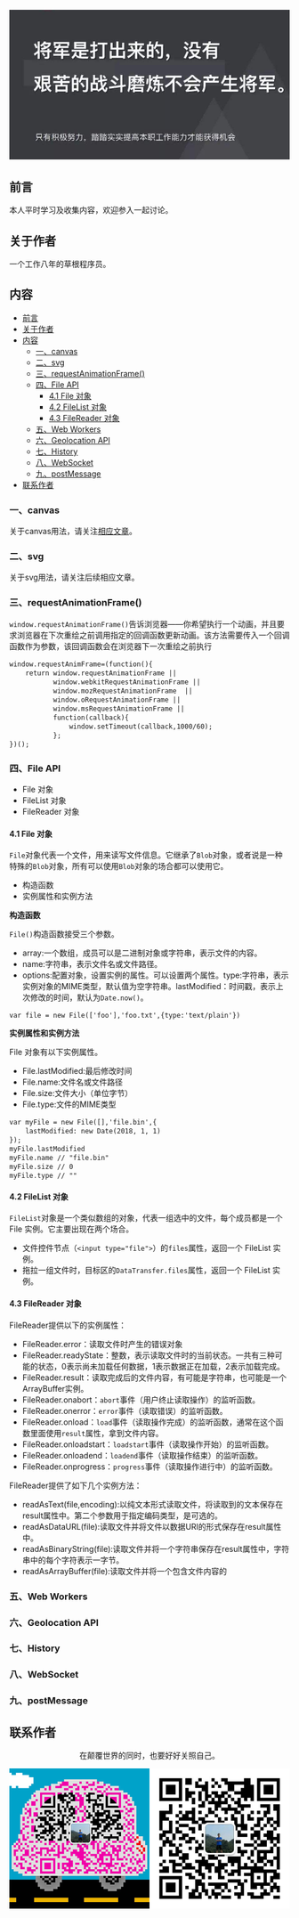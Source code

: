 ![image](../img/timg.jpg)
<br>

## 前言

本人平时学习及收集内容，欢迎参入一起讨论。

## 关于作者

一个工作八年的草根程序员。

## 内容

- [前言](#%e5%89%8d%e8%a8%80)
- [关于作者](#%e5%85%b3%e4%ba%8e%e4%bd%9c%e8%80%85)
- [内容](#%e5%86%85%e5%ae%b9)
  - [一、canvas](#%e4%b8%80canvas)
  - [二、svg](#%e4%ba%8csvg)
  - [三、requestAnimationFrame()](#%e4%b8%89requestanimationframe)
  - [四、File API](#%e5%9b%9bfile-api)
    - [4.1 File 对象](#41-file-%e5%af%b9%e8%b1%a1)
    - [4.2 FileList 对象](#42-filelist-%e5%af%b9%e8%b1%a1)
    - [4.3 FileReader 对象](#43-filereader-%e5%af%b9%e8%b1%a1)
  - [五、Web Workers](#%e4%ba%94web-workers)
  - [六、Geolocation API](#%e5%85%adgeolocation-api)
  - [七、History](#%e4%b8%83history)
  - [八、WebSocket](#%e5%85%abwebsocket)
  - [九、postMessage](#%e4%b9%9dpostmessage)
- [联系作者](#%e8%81%94%e7%b3%bb%e4%bd%9c%e8%80%85)

### 一、canvas

关于canvas用法，请关注[相应文章](https://github.com/cs-learning-record/javascript-series/blob/master/canvas.md)。

### 二、svg

关于svg用法，请关注后续相应文章。

### 三、requestAnimationFrame()

`window.requestAnimationFrame()`告诉浏览器——你希望执行一个动画，并且要求浏览器在下次重绘之前调用指定的回调函数更新动画。该方法需要传入一个回调函数作为参数，该回调函数会在浏览器下一次重绘之前执行

```
window.requestAnimFrame=(function(){
    return window.requestAnimationFrame ||
           window.webkitRequestAnimationFrame ||
           window.mozRequestAnimationFrame  ||
           window.oRequestAnimationFrame ||
           window.msRequestAnimationFrame ||
           function(callback){
               window.setTimeout(callback,1000/60);
           };
})();

```

### 四、File API

- File 对象
- FileList 对象
- FileReader 对象

#### 4.1 File 对象

`File`对象代表一个文件，用来读写文件信息。它继承了`Blob`对象，或者说是一种特殊的`Blob`对象，所有可以使用`Blob`对象的场合都可以使用它。

- 构造函数
- 实例属性和实例方法

**构造函数**

`File()`构造函数接受三个参数。

- array:一个数组，成员可以是二进制对象或字符串，表示文件的内容。
- name:字符串，表示文件名或文件路径。
- options:配置对象，设置实例的属性。可以设置两个属性。type:字符串，表示实例对象的MIME类型，默认值为空字符串。lastModified：时间戳，表示上次修改的时间，默认为`Date.now()`。

```
var file = new File(['foo'],'foo.txt',{type:'text/plain'})
```

**实例属性和实例方法**

File 对象有以下实例属性。

- File.lastModified:最后修改时间
- File.name:文件名或文件路径
- File.size:文件大小（单位字节）
- File.type:文件的MIME类型

```
var myFile = new File([],'file.bin',{
    lastModified: new Date(2018, 1, 1)
});
myFile.lastModified
myFile.name // "file.bin"
myFile.size // 0
myFile.type // ""

```

#### 4.2 FileList 对象

`FileList`对象是一个类似数组的对象，代表一组选中的文件，每个成员都是一个 File 实例。它主要出现在两个场合。

- 文件控件节点（`<input type="file">`）的`files`属性，返回一个 FileList 实例。
- 拖拉一组文件时，目标区的`DataTransfer.files`属性，返回一个 FileList 实例。


#### 4.3 FileReader 对象

FileReader提供以下的实例属性：

- FileReader.error：读取文件时产生的错误对象
- FileReader.readyState：整数，表示读取文件时的当前状态。一共有三种可能的状态，0表示尚未加载任何数据，1表示数据正在加载，2表示加载完成。
- FileReader.result：读取完成后的文件内容，有可能是字符串，也可能是一个ArrayBuffer实例。
- FileReader.onabort：`abort`事件（用户终止读取操作）的监听函数。
- FileReader.onerror：`error`事件（读取错误）的监听函数。
- FileReader.onload：`load`事件（读取操作完成）的监听函数，通常在这个函数里面使用`result`属性，拿到文件内容。
- FileReader.onloadstart：`loadstart`事件（读取操作开始）的监听函数。
- FileReader.onloadend：`loadend`事件（读取操作结束）的监听函数。
- FileReader.onprogress：`progress`事件（读取操作进行中）的监听函数。


FileReader提供了如下几个实例方法：

- readAsText(file,encoding):以纯文本形式读取文件，将读取到的文本保存在result属性中。第二个参数用于指定编码类型，是可选的。
- readAsDataURL(file):读取文件并将文件以数据URI的形式保存在result属性中。
- readAsBinaryString(file):读取文件并将一个字符串保存在result属性中，字符串中的每个字符表示一字节。
- readAsArrayBuffer(file):读取文件并将一个包含文件内容的

### 五、Web Workers


### 六、Geolocation API

### 七、History

### 八、WebSocket

### 九、postMessage

## 联系作者

<div align="center">
    <p>
        在颠覆世界的同时，也要好好关照自己。
    </p>
    <img src="../img/contact.png" />
</div>